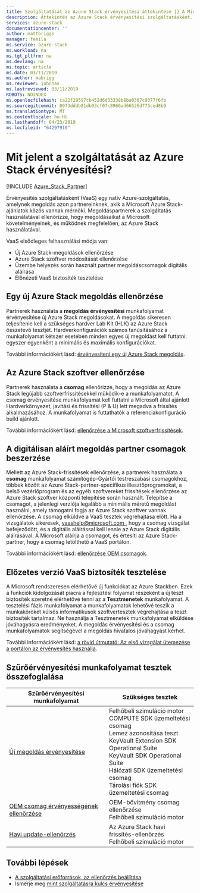 ```yaml
---
title: Szolgáltatását az Azure Stack érvényesítési áttekintése |} A Microsoft Docs
description: Áttekintés az Azure Stack érvényesítési szolgáltatásként.
services: azure-stack
documentationcenter: ''
author: mattbriggs
manager: femila
ms.service: azure-stack
ms.workload: na
ms.tgt_pltfrm: na
ms.devlang: na
ms.topic: article
ms.date: 03/11/2019
ms.author: mabrigg
ms.reviewer: johnhas
ms.lastreviewed: 03/11/2019
ROBOTS: NOINDEX
ms.openlocfilehash: ca22f29597cb452d6d33338b8ba0367c9377f6fb
ms.sourcegitcommit: 0973dddb81db03cf07c8966ad66526d775ced8b9
ms.translationtype: MT
ms.contentlocale: hu-HU
ms.lasthandoff: 04/23/2019
ms.locfileid: "64297919"
---
```

# <a name="what-is-validation-as-a-service-for-azure-stack"></a>Mit jelent a szolgáltatását az Azure Stack érvényesítési?

[!INCLUDE [Azure_Stack_Partner](./includes/azure-stack-partner-appliesto.md)]

Érvényesítés szolgáltatásként (VaaS) egy natív Azure-szolgáltatás, amelynek megoldás azon partnereinknek, akik a Microsoft Azure Stack-ajánlatok közös vannak mérnöki. Megoldáspartnerek a szolgáltatás használatával ellenőrizze, hogy megoldásaikat a Microsoft követelményeinek, és működnek megfelelően, az Azure Stack használatával.

VaaS elsődleges felhasználási módja van:

- Új Azure Stack-megoldások ellenőrzése
- Azure Stack szoftver módosítását ellenőrzése
- Üzembe helyezés során használt partner megoldáscsomagok digitális aláírása
- Előnézeti VaaS biztosíték tesztelése

## <a name="validate-a-new-azure-stack-solution"></a>Egy új Azure Stack megoldás ellenőrzése

Partnerek használata a **megoldás érvényesítési** munkafolyamat érvényesítése új Azure Stack megoldásokat. A megoldás sikeresen teljesítenie kell a szükséges hardver Lab Kit (HLK) az Azure Stack összetevő tesztjét. Hardverkonfigurációk számos tanúsításához a munkafolyamat kétszer esetében minden egyes új megoldást kell futtatni: egyszer egyenként a minimális és maximális konfigurációkat.

További információkért lásd: [érvényesíteni egy új Azure Stack megoldás](azure-stack-vaas-validate-solution-new.md).

## <a name="validate-changes-to-the-azure-stack-software"></a>Az Azure Stack szoftver ellenőrzése

Partnerek használata a **csomag** ellenőrizze, hogy a megoldás az Azure Stack legújabb szoftverfrissítésekkel működik-e a munkafolyamatot. A csomag érvényesítése munkafolyamat kell futtatni a Microsoft által ajánlott Hardverkörnyezet, javítási és frissítési (P & U) lett megadva a frissítés alkalmazásához. A munkafolyamat is futtathatók a referenciakonfiguráció build ajánlott.

További információkért lásd: [ellenőrzése a Microsoft szoftverfrissítések](azure-stack-vaas-validate-microsoft-updates.md).

## <a name="get-digitally-signed-solution-partner-packages"></a>A digitálisan aláírt megoldás partner csomagok beszerzése

Mellett az Azure Stack-frissítések ellenőrzése, a partnerek használata a **csomag** munkafolyamat számítógép-Gyártói testreszabási csomagokhoz, többek között az Azure Stack-partner-specifikus illesztőprogramokat, a belső vezérlőprogram és az egyéb szoftvereket frissítések ellenőrzése az Azure Stack szoftver központi telepítése során használt. Telepítse a csomagot, a jelenlegi verziója legalább a minimális méretű megoldást használni, amely támogatni fogja az Azure Stack szoftver vannak ellenőrzése. A csomag elküldve a VaaS tesztek végrehajtása előtt. Ha a vizsgálatok sikeresek, [ vaashelp@microsoft.com ](mailto:vaashelp@microsoft.com) , hogy a csomag vizsgálat befejeződött, és a digitális aláírással kell lennie az Azure Stack digitális aláírásával. A Microsoft aláírja a csomagot, és értesíti az Azure Stack-partner, hogy a csomag letölthető a VaaS portálon.

További információkért lásd: [ellenőrzése OEM csomagok](azure-stack-vaas-validate-oem-package.md).

## <a name="preview-vaas-test-collateral"></a>Előzetes verzió VaaS biztosíték tesztelése

A Microsoft rendszeresen elérhetővé új funkciókat az Azure Stackben. Ezek a funkciók kidolgozását piacra a fejlesztési folyamat részeként a új teszt biztosíték szeretné elérhetővé tenni az a **Tesztmenetek** munkafolyamat. A tesztelési fázis munkafolyamat a munkafolyamatok lehetővé teszik a munkaköröket külsős informatikusok szoftvertesztek végrehajtása a teszt biztosíték tartalmaz. Ne használja a Tesztmenetek munkafolyamat elküldése jóváhagyásra eredményeket. A megoldás érvényesítési és a csomag munkafolyamatok segítségével a megoldás hivatalos jóváhagyást kérhet.

További információkért lásd: [a rövid útmutató: Az első vizsgálat ütemezése a portálon az érvényesítés használja](azure-stack-vaas-schedule-test-pass.md).

## <a name="validation-workflow-tests-summary"></a>Szűrőérvényesítési munkafolyamat tesztek összefoglalása

| Szűrőérvényesítési munkafolyamat | Szükséges tesztek |
|----|------------|
| [Új megoldás érvényesítése](azure-stack-vaas-validate-solution-new.md) | Felhőbeli szimuláció motor<br>COMPUTE SDK üzemeltetési csomag<br>Lemez azonosítása teszt<br>KeyVault Extension SDK Operational Suite<br>KeyVault SDK Operational Suite<br>Hálózati SDK üzemeltetési csomag<br>Tárolási fiók SDK üzemeltetési csomag<br> |
| [OEM csomag érvényességének ellenőrzése](azure-stack-vaas-validate-oem-package.md) | OEM-bővítmény csomag ellenőrzése<br>Felhőbeli szimuláció motor |
| [Havi update-ellenőrzés](azure-stack-vaas-validate-microsoft-updates.md) | Az Azure Stack havi frissítés-ellenőrzés<br>Felhőbeli szimuláció motor<br> |

## <a name="next-steps"></a>További lépések

- [A szolgáltatási erőforrások, az ellenőrzés beállítása](azure-stack-vaas-set-up-resources.md)
- Ismerje meg [mint szolgáltatásra kulcs érvényesítése](azure-stack-vaas-key-concepts.md)
